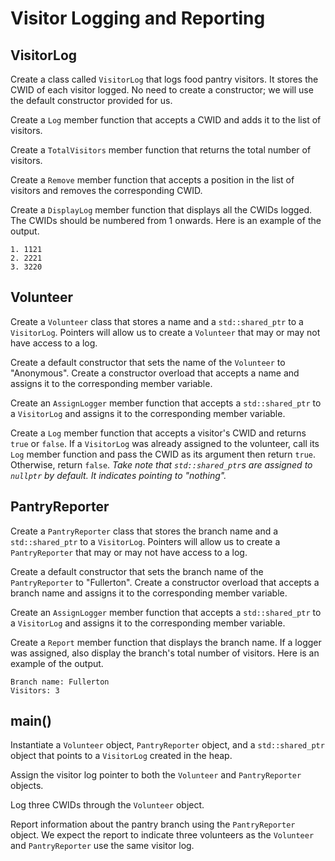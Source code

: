 # Visitor Logging and Reporting
## VisitorLog
Create a class called `VisitorLog` that logs food pantry visitors. It stores the CWID of each visitor logged. No need to create a constructor; we will use the default constructor provided for us.

Create a `Log` member function that accepts a CWID and adds it to the list of visitors.

Create a `TotalVisitors` member function that returns the total number of visitors.

Create a `Remove` member function that accepts a position in the list of visitors and removes the corresponding CWID.

Create a `DisplayLog` member function that displays all the CWIDs logged. The CWIDs should be numbered from 1 onwards. Here is an example of the output.

```
1. 1121
2. 2221
3. 3220
```

## Volunteer
Create a `Volunteer` class that stores a name and a `std::shared_ptr` to a `VisitorLog`. Pointers will allow us to create a `Volunteer` that may or may not have access to a log.

Create a default constructor that sets the name of the `Volunteer` to "Anonymous". Create a constructor overload that accepts a name and assigns it to the corresponding member variable.

Create an `AssignLogger` member function that accepts a `std::shared_ptr` to a `VisitorLog` and assigns it to the corresponding member variable.

Create a `Log` member function that accepts a visitor's CWID and returns `true` or `false`. If a `VisitorLog` was already assigned to the volunteer, call its `Log` member function and pass the CWID as its argument then return `true`. Otherwise, return `false`. *Take note that `std::shared_ptr`s are assigned to `nullptr` by default. It indicates pointing to "nothing".*

## PantryReporter
Create a `PantryReporter` class that stores the branch name and a `std::shared_ptr` to a `VisitorLog`. Pointers will allow us to create a `PantryReporter` that may or may not have access to a log.

Create a default constructor that sets the branch name of the `PantryReporter` to "Fullerton". Create a constructor overload that accepts a branch name and assigns it to the corresponding member variable.

Create an `AssignLogger` member function that accepts a `std::shared_ptr` to a `VisitorLog` and assigns it to the corresponding member variable.

Create a `Report` member function that displays the branch name. If a logger was assigned, also display the branch's total number of visitors. Here is an example of the output.

```
Branch name: Fullerton
Visitors: 3
```

## main()
Instantiate a `Volunteer` object, `PantryReporter` object, and a `std::shared_ptr` object that points to a `VisitorLog` created in the heap.

Assign the visitor log pointer to both the `Volunteer` and `PantryReporter` objects.

Log three CWIDs through the `Volunteer` object.

Report information about the pantry branch using the `PantryReporter` object. We expect the report to indicate three volunteers as the `Volunteer` and `PantryReporter` use the same visitor log. 